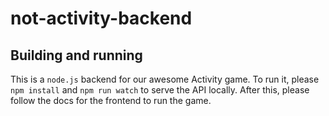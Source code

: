 # not-activity-backend

## Building and running
This is a `node.js` backend for our awesome Activity game. To run it, please `npm install` and `npm run watch` to serve the API locally. After this, please follow the docs for the frontend to run the game.